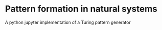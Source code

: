 # Pattern formation in natural systems
A python jupyter implementation of a Turing pattern generator
